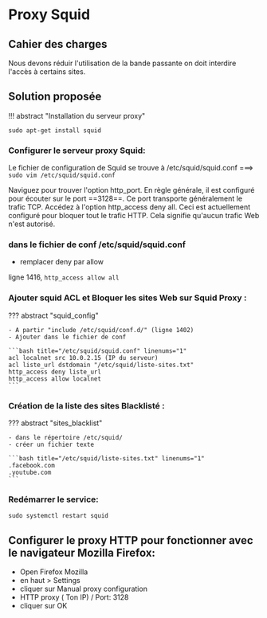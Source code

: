 # Proxy Squid

## Cahier des charges

Nous devons réduir l'utilisation de la bande passante on doit interdire l'accès à certains sites.

## Solution proposée

!!! abstract "Installation du serveur proxy"

 `sudo apt-get install squid`

### Configurer le serveur proxy Squid:

Le fichier de configuration de Squid se trouve à /etc/squid/squid.conf  ===> `sudo vim /etc/squid/squid.conf`

Naviguez pour trouver l'option http_port. En règle générale, il est configuré pour écouter sur le port ==3128==. Ce port transporte généralement le trafic TCP.
Accédez à l'option http_access deny all. Ceci est actuellement configuré pour bloquer tout le trafic HTTP. Cela signifie qu'aucun trafic Web n'est autorisé.

### dans le fichier de conf /etc/squid/squid.conf

- remplacer deny par allow

ligne 1416,
`http_access allow all`


### Ajouter squid ACL et Bloquer les sites Web sur Squid Proxy :

??? abstract "squid_config"

    - A partir "include /etc/squid/conf.d/" (ligne 1402)
    - Ajouter dans le fichier de conf

    ```bash title="/etc/squid/squid.conf" linenums="1"
    acl localnet src 10.0.2.15 (IP du serveur)
    acl liste_url dstdomain "/etc/squid/liste-sites.txt"
    http_access deny liste_url
    http_access allow localnet
    ```

### Création de la liste des sites Blacklisté :

??? abstract "sites_blacklist"

    - dans le répertoire /etc/squid/
    - créer un fichier texte

    ```bash title="/etc/squid/liste-sites.txt" linenums="1"
    .facebook.com
    .youtube.com
    ```

### Redémarrer le service:

`sudo systemctl restart squid`

## Configurer le proxy HTTP pour fonctionner avec le navigateur Mozilla Firefox:

- Open Firefox Mozilla
- en haut > Settings
- cliquer sur Manual proxy configuration
- HTTP proxy ( Ton IP) / Port: 3128
- cliquer sur OK
